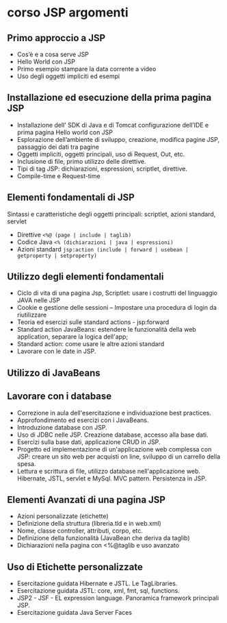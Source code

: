 # corso JSP argomenti

## Primo approccio a JSP

* Cos’è e a cosa serve JSP
* Hello World con JSP
* Primo esempio stampare la data corrente a video
* Uso degli oggetti impliciti ed esempi

## Installazione ed esecuzione della prima pagina JSP

* Installazione dell' SDK di Java e di Tomcat configurazione dell’IDE e prima pagina Hello world con JSP
* Esplorazione dell’ambiente di sviluppo, creazione, modifica pagine JSP, passaggio dei dati tra pagine
* Oggetti impliciti, oggetti principali, uso di Request, Out, etc.
* Inclusione di file, primo utilizzo delle direttive.
* Tipi di tag JSP: dichiarazioni, espressioni, scriptlet, direttive.
* Compile-time e Request-time

## Elementi fondamentali di JSP 

Sintassi e caratteristiche degli oggetti principali: scriptlet, azioni standard, servlet

* Direttive `<%@ (page | include | taglib)`
* Codice Java `<% (dichiarazioni | java | espressioni)`
* Azioni standard `jsp:action (include | forward | usebean | getproperty | setproperty)`

## Utilizzo degli elementi fondamentali

* Ciclo di vita di una pagina Jsp, Scriptlet: usare i costrutti del linguaggio JAVA nelle JSP
* Cookie e gestione delle sessioni – Impostare una procedura di login da riutilizzare
* Teoria ed esercizi sulle standard actions - jsp:forward
* Standard action JavaBeans: estendere le funzionalità della web application, separare la logica dell'app;
* Standard action: come usare le altre azioni standard
* Lavorare con le date in JSP.

## Utilizzo di JavaBeans

## Lavorare con i database

* Correzione in aula dell'esercitazione e individuazione best practices.
* Approfondimento ed esercizi con i JavaBeans. 
* Introduzione database con JSP.
* Uso di JDBC nelle JSP. Creazione database, accesso alla base dati.
* Esercizi sulla base dati, applicazione CRUD in JSP.
* Progetto ed implementazione di un'applicazione web complessa con JSP: creare un sito web per acquisti on line, sviluppo di un carrello della spesa.
* Lettura e scrittura di file, utilizzo database nell'applicazione web. Hibernate, JSTL, servlet e MySql. MVC pattern. Persistenza in JSP.

## Elementi Avanzati di una pagina JSP

* Azioni personalizzate (etichette)
* Definizione della struttura (libreria.tld e in web.xml)
* Nome, classe controller, attributi, corpo, etc.
* Definizione della funzionalità (JavaBean che deriva da taglib)
* Dichiarazioni nella pagina con <%@taglib e uso avanzato

## Uso di Etichette personalizzate

* Esercitazione guidata Hibernate e JSTL. Le TagLibraries.
* Esercitazione guidata JSTL: core, xml, fmt, sql, functions.
* JSP2 - JSF - EL expression language. Panoramica framework principali JSP.
* Esercitazione guidata Java Server Faces

